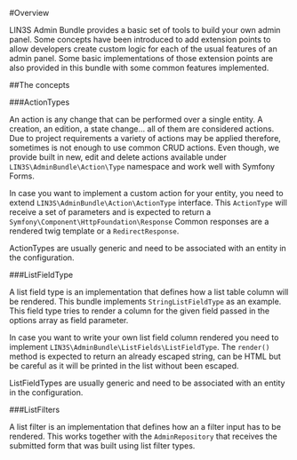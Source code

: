 #Overview

LIN3S Admin Bundle provides a basic set of tools to build your own admin panel. Some concepts have been introduced
to add extension points to allow developers create custom logic for each of the usual features of an admin panel. Some
basic implementations of those extension points are also provided in this bundle with some common features implemented.

##The concepts

###ActionTypes

An action is any change that can be performed over a single entity. A creation, an edition, a state change... all of 
them are considered actions. Due to project requirements a variety of actions may be applied therefore, sometimes is not
enough to use common CRUD actions. Even though, we provide built in new, edit and delete actions available under 
`LIN3S\AdminBundle\Action\Type` namespace and work well with Symfony Forms.

In case you want to implement a custom action for your entity, you need to extend `LIN3S\AdminBundle\Action\ActionType`
interface. This `ActionType` will receive a set of parameters and is expected to return a `Symfony\Component\HttpFoundation\Response`
Common responses are a rendered twig template or a `RedirectResponse`.

ActionTypes are usually generic and need to be associated with an entity in the configuration.

###ListFieldType

A list field type is an implementation that defines how a list table column will be rendered. This bundle implements
`StringListFieldType` as an example. This field type tries to render a column for the given field passed in the options
array as field parameter.

In case you want to write your own list field column rendered you need to implement
`LIN3S\AdminBundle\ListFields\ListFieldType`. The `render()` method is expected to return an already escaped
string, can be HTML but be careful as it will be printed in the list without been escaped.

ListFieldTypes are usually generic and need to be associated with an entity in the configuration.

###ListFilters

A list filter is an implementation that defines how an a filter input has to be rendered. This works together with the
`AdminRepository` that receives the submitted form that was built using list filter types.


